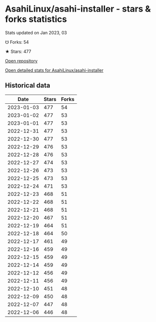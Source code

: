 # AsahiLinux/asahi-installer - stars & forks statistics

Stats updated on Jan 2023, 03

☋ Forks: 54

★ Stars: 477

[Open repository](https://github.com/AsahiLinux/asahi-installer)

[Open detailed stats for AsahiLinux/asahi-installer](https://reviewgithub.com/rep/AsahiLinux/asahi-installer)

## Historical data
| Date | Stars | Forks |
|------|-------|-------|
| 2023-01-03 | 477 | 54 | 
| 2023-01-02 | 477 | 53 | 
| 2023-01-01 | 477 | 53 | 
| 2022-12-31 | 477 | 53 | 
| 2022-12-30 | 477 | 53 | 
| 2022-12-29 | 476 | 53 | 
| 2022-12-28 | 476 | 53 | 
| 2022-12-27 | 474 | 53 | 
| 2022-12-26 | 473 | 53 | 
| 2022-12-25 | 473 | 53 | 
| 2022-12-24 | 471 | 53 | 
| 2022-12-23 | 468 | 51 | 
| 2022-12-22 | 468 | 51 | 
| 2022-12-21 | 468 | 51 | 
| 2022-12-20 | 467 | 51 | 
| 2022-12-19 | 464 | 51 | 
| 2022-12-18 | 464 | 50 | 
| 2022-12-17 | 461 | 49 | 
| 2022-12-16 | 459 | 49 | 
| 2022-12-15 | 459 | 49 | 
| 2022-12-14 | 459 | 49 | 
| 2022-12-12 | 456 | 49 | 
| 2022-12-11 | 456 | 49 | 
| 2022-12-10 | 451 | 48 | 
| 2022-12-09 | 450 | 48 | 
| 2022-12-07 | 447 | 48 | 
| 2022-12-06 | 446 | 48 | 

